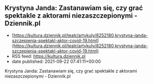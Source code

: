 ## Krystyna Janda: Zastanawiam się, czy grać spektakle z aktorami niezaszczepionymi - Dziennik.pl
 - [https://kultura.dziennik.pl/teatr/artykuly/8252180,krystyna-janda-szczepienia-spektakl-aktor-covid-19.html](https://kultura.dziennik.pl/teatr/artykuly/8252180,krystyna-janda-szczepienia-spektakl-aktor-covid-19.html)
 - RSS feed: https://kultura.dziennik.pl
 - date published: 2021-09-22 07:41:11+00:00

Krystyna Janda: Zastanawiam się, czy grać spektakle z aktorami niezaszczepionymi - Dziennik.pl

